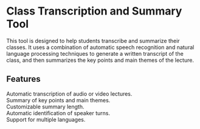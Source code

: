 # Class Transcription and Summary Tool
This tool is designed to help students transcribe and summarize their classes. It uses a combination of automatic speech recognition 
and natural language processing techniques to generate a written transcript of the class,
and then summarizes the key points and main themes of the lecture.  

## Features
Automatic transcription of audio or video lectures.  
Summary of key points and main themes.  
Customizable summary length.  
Automatic identification of speaker turns.  
Support for multiple languages.  
